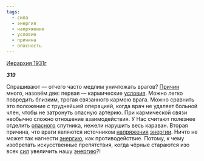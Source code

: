 ```yaml
---
tags:
  - сила
  - энергия
  - напряжение
  - условие
  - причина
  - опасность
---
```

[Иерархия 1931г](https://127.0.0.1:4002/agni/1931)

___319___

Спрашивают — отчего часто медлим уничтожать врагов? [Причин](../../../tags/#причина) много, назовём две: первая — кармические [условия](../../../tags/#условие). Можно легко повредить близким, трогая связанного кармою врага. Можно сравнить это положение с труднейшей операцией, когда врач не удаляет больной член, чтобы не затронуть опасную артерию. При кармической связи необычно сложно отношение взаимодействия. У Нас считают полезнее отделить [опасного](../../../tags/#опасность) спутника, нежели нарушить весь караван. Вторая причина, что враги являются источником [напряжения](../../../tags/#напряжение) [энергии](../../../tags/#энергия). Ничто не может так нагнести [энергию](../../../tags/#энергия), как противодействие. Потому, к чему изобретать искусственные препятствия, когда чёрные стараются изо всех [сил](../../../tags/#сила) увеличить нашу [энергию](../../../tags/#энергия)?!   

